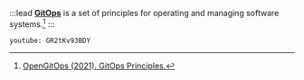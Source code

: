 :::lead
[**GitOps**](https://opengitops.dev/) is a set of principles for operating and managing software systems.[^p1]
:::

[^p1]: [OpenGitOps (2021). GitOps Principles.](<https://github.com/open-gitops/documents/blob/main/PRINCIPLES.md>)

`youtube: GR2tKv93BDY`